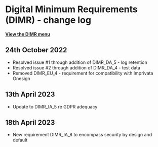 # Digital Minimum Requirements (DIMR) - change log

**[View the DIMR menu](digital-minimum-requirements.md)**

## 24th October 2022
- Resolved issue #1 through addition of DIMR_DA_5 - log retention
- Resolved issue #2 through addition of DIMR_DA_4 - test data
- Removed DIMR\_EU\_4 - requirement for compatibility with Imprivata Onesign

## 13th April 2023
- Update to DIMR_IA_5 re GDPR adequacy

## 18th April 2023
- New requirement DIMR_IA_8 to encompass security by design and default